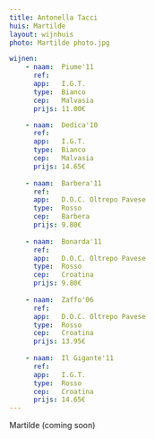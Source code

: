 ```yaml
---
title: Antonella Tacci
huis: Martilde
layout: wijnhuis
photo: Martilde photo.jpg

wijnen:
    - naam:  Piume'11
      ref:   
      app:   I.G.T.
      type:  Bianco
      cep:   Malvasia
      prijs: 11.00€

    - naam:  Dedica'10
      ref:   
      app:   I.G.T.
      type:  Bianco
      cep:   Malvasia
      prijs: 14.65€
      
    - naam:  Barbera'11
      ref:   
      app:   D.O.C. Oltrepo Pavese
      type:  Rosso
      cep:   Barbera
      prijs: 9.80€
      
    - naam:  Bonarda'11
      ref:   
      app:   D.O.C. Oltrepo Pavese
      type:  Rosso
      cep:   Croatina
      prijs: 9.80€
    
    - naam:  Zaffo'06
      ref:   
      app:   D.O.C. Oltrepo Pavese
      type:  Rosso
      cep:   Croatina
      prijs: 13.95€
    
    - naam:  Il Gigante'11
      ref:   
      app:   I.G.T.
      type:  Rosso
      cep:   Croatina
      prijs: 14.65€
---
```

Martilde (coming soon)  

